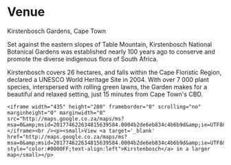 # Venue

Kirstenbosch Gardens, Cape Town

Set against the eastern slopes of Table Mountain, Kirstenbosch National Botanical Gardens was established nearly 100 years ago to conserve and promote the diverse indigenous flora of South Africa.

Kirstenbosch covers 26 hectares, and falls within the Cape Floristic Region, declared a UNESCO World Heritage Site in 2004. With over 7 000 plant species, interspersed with rolling green lawns, the Garden makes for a beautiful and relaxed setting, just 15 minutes from Cape Town's CBD.

    <iframe width="435" height="280" frameborder="0" scrolling="no" marginheight="0" marginwidth="0" src="http://maps.google.co.za/maps/ms?msa=0&amp;msid=201774622634815639584.0004b2de6eb834c4b6b9d&amp;ie=UTF8&amp;t=m&amp;vpsrc=6&amp;ll=-33.95703,18.426132&amp;spn=0.19934,0.291824&amp;z=11&amp;output=embed"></iframe><br /><p><small>View <a target='_blank' href="http://maps.google.co.za/maps/ms?msa=0&amp;msid=201774622634815639584.0004b2de6eb834c4b6b9d&amp;ie=UTF8&amp;t=m&amp;vpsrc=6&amp;ll=-33.95703,18.426132&amp;spn=0.19934,0.291824&amp;z=11&amp;source=embed" style="color:#0000FF;text-align:left">Kirstenbosch</a> in a larger map</small></p>


